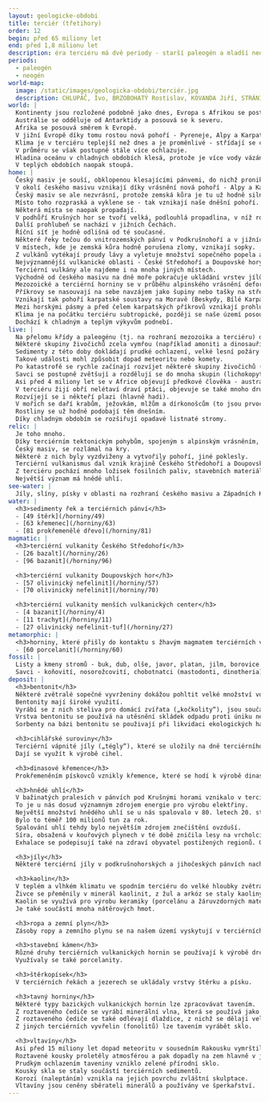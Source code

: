 ```yaml
---
layout: geologicke-obdobi
title: terciér (třetihory)
order: 12
begin: před 65 miliony let
end: před 1,8 milionu let
description: éra terciéru má dvě periody - starší paleogén a mladší neogén
periods:
  - paleogén
  - neogén
world-map:
  image: /static/images/geologicka-obdobi/terciér.jpg
  description: CHLUPÁČ, Ivo, BRZOBOHATÝ Rostislav, KOVANDA Jiří, STRÁNÍK Zdeněk. Geologická minulost České republiky. Vydání první. ACADEMIA, nakladatelství AV ČR. Praha, 2002. 436 stran. ISBN 80-200-0914-0
world: |
  Kontinenty jsou rozložené podobně jako dnes, Evropa s Afrikou se postupně vzdalují od Severní a Jižní Ameriky a Atlantský oceán mezi nimi se rozšiřuje.
  Austrálie se odděluje od Antarktidy a posouvá se k severu.
  Afrika se posouvá směrem k Evropě.
  V jižní Evropě díky tomu rostou nová pohoří - Pyreneje, Alpy a Karpaty.
  Klima je v terciéru teplejší než dnes a je proměnlivé - střídají se chladnější a teplejší období.
  V průměru se však postupně stále více ochlazuje.
  Hladina oceánu v chladných obdobích klesá, protože je více vody vázáno v ledovcích.
  V teplých obdobích naopak stoupá.
home: |
  Český masiv je souší, obklopenou klesajícími pánvemi, do nichž proniká moře.
  V okolí českého masivu vznikají díky vrásnění nová pohoří - Alpy a Karpaty.
  Český masiv se ale nezvrásní, protože zemská kůra je tu už hodně silná.
  Místo toho rozpraská a vyklene se - tak vznikají naše dněšní pohoří.
  Některá místa se naopak propadají.
  V podhůří Krušných hor se tvoří velká, podlouhlá propadlina, v níž rostou bažinaté pralesy - později zde vzniknou sloje hnědého uhlí.
  Další prohlubeň se nachází v jižních Čechách.
  Říční síť je hodně odlišná od té současné.
  Některé řeky tečou do vnitrozemských pánví v Podkrušnohoří a v jižních Čechách, jiné odtékají k východu, do moře, které zaplavuje velkou část Moravy.
  V místech, kde je zemská kůra hodně porušena zlomy, vznikají sopky.
  Z vulkánů vytékají proudy lávy a vyletuje množství sopečného popela a bomb.
  Nejvýznamnější vulkanické oblasti - České Středohoří a Doupovské hory - vznikají v souvislosti se zlomy v Podkrušnohoří.
  Terciérní vulkány ale najdeme i na mnoha jiných místech.
  Východně od českého masivu na dně moře pokračuje ukládání vrstev jílů, písků a vápenců. 
  Mezozoické a terciérní horniny se v průběhu alpinského vrásnění deformují, a v podobě obrovských desek - příkrovů - se nasouvají od východu k západu a severozápadu na český masiv.
  Příkrovy se nasouvají na sebe navzájem jako šupiny nebo tašky na střeše.
  Vznikají tak pohoří karpatské soustavy na Moravě (Beskydy, Bílé Karpaty, aj.) v sousedních zemích - na Slovensku a v Polsku.
  Mezi horskými pásmy a před čelem karpatských příkrovů vznikají prohlubně, v nichž se ukládají mořské nebo sladkovodní sedimenty.
  Klima je na počátku terciéru subtropické, později se naše území posouvá více k severu, do mírného pásma.
  Dochází k chladným a teplým výkyvům podnebí.
live: |
  Na přelomu křídy a paleogénu (tj. na rozhraní mezozoika a terciéru) dochází k náhlé změně prostředí, která hodně ovlivní život na Zemi.
  Některé skupiny živočichů zcela vymřou (například amoniti a dinosauři).
  Sedimenty z této doby dokládají prudké ochlazení, velké lesní požáry a vlny tsunami.
  Takové události mohl způsobit dopad meteoritu nebo komety.
  Po katastrofě se rychle začínají rozvíjet některé skupiny živočichů (zejména savci a ptáci).
  Savci se postupně zvětšují a rozdělují se do mnoha skupin (lichokopytníci, sudokopytníci, chobotnatci, hlodavci, netopýři, šelmy, kytovci, primáti).
  Asi před 4 miliony let se v Africe objevují předkové člověka - australopithékové a později i skuteční lidé.
  V terciéru žijí obří nelétaví draví ptáci, objevuje se také mnoho druhů zpěvných ptáků.
  Rozvíjejí se i někteří plazi (hlavně hadi).
  V mořích se daří krabům, ježovkám, mlžům a dírkonošcům (to jsou prvoci, kteří si staví vápnité schránky).
  Rostliny se už hodně podobají těm dnešním.
  Díky chladným obdobím se rozšiřují opadavé listnaté stromy.
relic: |
  Je toho mnoho.
  Díky terciérním tektonickým pohybům, spojeným s alpinským vrásněním, vznikl reliéf naší krajiny.
  Český masiv, se rozlámal na kry.
  Některé z nich byly vyzdviženy a vytvořily pohoří, jiné poklesly.
  Terciérní vulkanismus dal vznik krajině Českého Středohoří a Doupovských hor a také osamělým vrcholům, jakým je např. hora Říp.
  Z terciéru pochází mnoho ložisek fosilních paliv, stavebních materiálů a průmyslových nerostů.
  Největší význam má hnědé uhlí.
see-water: |
  Jíly, slíny, písky v oblasti na rozhraní českého masivu a Západních Karpat.
water: |
  <h3>sedimenty řek a terciérních pánví</h3>
  - [49 štěrk](/horniny/49)
  - [63 křemenec](/horniny/63)
  - [81 prokřemenělé dřevo](/horniny/81)
magmatic: |
  <h3>terciérní vulkanity Českého Středohoří</h3>
  - [26 bazalt](/horniny/26)
  - [96 bazanit](/horniny/96)

  <h3>terciérní vulkanity Doupovských hor</h3>
  - [57 olivinický nefelinit](/horniny/57)
  - [70 olivinický nefelinit](/horniny/70)

  <h3>terciérní vulkanity menších vulkanických center</h3>
  - [4 bazanit](/horniny/4)
  - [11 trachyt](/horniny/11)
  - [27 olivinický nefelinit-tuf](/horniny/27)
metamorphic: |
  <h3>horniny, které přišly do kontaktu s žhavým magmatem terciérních vulkanitů </h3>
  - [60 porcelanit](/horniny/60)
fossil: |
  Listy a kmeny stromů - buk, dub, olše, javor, platan, jilm, borovice.
  Savci - koňovití, nosorožcovití, chobotnatci (mastodonti, dinotheria), hmyzožravci, hlodavci, šelmy, vačnatci; plazi - krokodýli, hadi, ještěři, želvy; obojživelníci - žáby; ryby; ptáci.
deposit: |
  <h3>bentonit</h3>
  Některé zvětralé sopečné vyvrženiny dokážou pohltit velké množství vody.
  Bentonity mají široké využití.
  Vyrábí se z nich steliva pro domácí zvířata („kočkolity“), jsou součástí formovacích směsí ve slévárenství.
  Vrstva bentonitu se používá na utěsnění skládek odpadu proti úniku nebezpečných látek.
  Sorbenty na bázi bentonitu se použivají při likvidaci ekologických havárií.

  <h3>cihlářské suroviny</h3>
  Terciérní vápnité jíly („tégly“), které se uložily na dně terciérního moře, najdeme na mnoha místech Moravy.
  Dají se využít k výrobě cihel.

  <h3>dinasové křemence</h3>
  Prokřemeněním pískovců vznikly křemence, které se hodí k výrobě dinasu - křemenné žáruvzdorné hmoty, používané např. na vyzdívky sklářských a ocelářských pecí.

  <h3>hnědé uhlí</h3>
  V bažinatých pralesích v pánvích pod Krušnými horami vznikalo v terciéru hnědé uhlí.
  To je u nás dosud významným zdrojem energie pro výrobu elektřiny.
  Největší množství hnědého uhlí se u nás spalovalo v 80. letech 20. století.
  Bylo to téměř 100 milionů tun za rok.
  Spalování uhlí tehdy bylo největším zdrojem znečištění ovzduší.
  Síra, obsažená v kouřových plynech v té době zničila lesy na vrcholcích Krušných hor.
  Exhalace se podepisují také na zdraví obyvatel postižených regionů. Od 90. let se kouřové plyny čistí a současně došlo ke snížení spotřeby uhlí, situace se tím o něco zlepšila.

  <h3>jíly</h3>
  Některé terciérní jíly v podkrušnohorských a jihočeských pánvích nacházejí uplatnění v keramickém průmyslu.

  <h3>kaolin</h3>
  V teplém a vlhkém klimatu ve spodním terciéru do velké hloubky zvětrávaly žuly na Karlovarsku a karbonské arkózy na Plzeňsku.
  Živce se přeměnily v minerál kaolinit, z žul a arkóz se staly kaoliny.
  Kaolin se využívá pro výrobu keramiky (porcelánu a žáruvzdorných materiálů) a jako plnivo do papíru a gumy.
  Je také součástí mnoha nátěrových hmot.

  <h3>ropa a zemní plyn</h3>
  Zásoby ropy a zemního plynu se na našem území vyskytují v terciérních sedimentech karpatské předhlubně.

  <h3>stavební kámen</h3>
  Různé druhy terciérních vulkanických hornin se používají k výrobě drceného kameniva.
  Využívaly se také porcelanity.

  <h3>štěrkopísek</h3>
  V terciérních řekách a jezerech se ukládaly vrstvy štěrku a písku.

  <h3>tavný horniny</h3>
  Některé typy bazických vulkanických hornin lze zpracovávat tavením.
  Z roztaveného čediče se vyrábí minerální vlna, která se používá jako izolační materiál.
  Z roztaveného čediče se také odlévají dlaždice, z nichž se dělají velice odolné průmyslové podlahy.
  Z jiných terciérních vyvřelin (fonolitů) lze tavením vyrábět sklo.

  <h3>vltavíny</h3>
  Asi před 15 miliony let dopad meteoritu v sousedním Rakousku vymrštil do vzduchu množství roztavených hornin.
  Roztavené kousky proletěly atmosférou a pak dopadly na zem hlavně v jižních Čechách a na jižní Moravě.
  Prudkým ochlazením taveniny vzniklo zelené přírodní sklo.
  Kousky skla se staly součástí terciérních sedimentů.
  Korozí (naleptáním) vznikla na jejich povrchu zvláštní skulptace.
  Vltavíny jsou ceněny sběrateli minerálů a používány ve šperkařství.
---
```

  